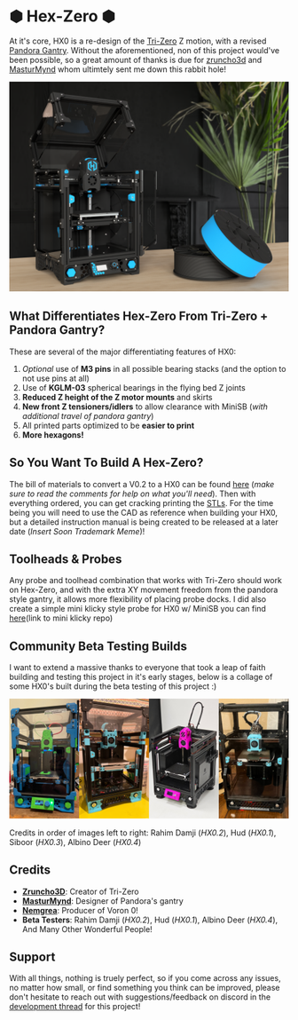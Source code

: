 # &#x2B22; Hex-Zero &#x2B22; 

At it's core, HX0 is a re-design of the [Tri-Zero](https://github.com/zruncho3d/tri-zero) Z motion, with a revised [Pandora Gantry](https://github.com/MasturMynd/Pandora). Without the aforementioned, non of this project would've been possible, so a great amount of thanks is due for [zruncho3d](https://github.com/zruncho3d) and [MasturMynd](https://github.com/MasturMynd) whom ultimtely sent me down this rabbit hole!

![Hex-Zero_Render](/Images/Renders/Hex-Zero_Render_Blue.png)



## What Differentiates Hex-Zero From Tri-Zero + Pandora Gantry?

These are several of the major differentiating features of HX0:

1. *Optional* use of **M3 pins** in all possible bearing stacks (and the option to not use pins at all)
2. Use of **KGLM-03** spherical bearings in the flying bed Z joints
3. **Reduced Z height of the Z motor mounts** and skirts 
4. **New front Z tensioners/idlers** to allow clearance with MiniSB (*with additional travel of pandora gantry*)
5. All printed parts optimized to be **easier to print**
6. **More hexagons!**



## So You Want To Build A Hex-Zero?

The bill of materials to convert a V0.2 to a HX0 can be found [here](https://docs.google.com/spreadsheets/d/1F7fQtRNNPEZ1YoKCzFcIuKrkByZ1SoN8qf_lLwIh3ww/edit?usp=sharing) (*make sure to read the comments for help on what you'll need*). Then with everything ordered, you can get cracking printing the [STLs](https://github.com/Alexander-T-Moss/Hex-Zero/tree/main/STLs). For the time being you will need to use the CAD as reference when building your HX0, but a detailed instruction manual is being created to be released at a later date (*Insert Soon Trademark Meme*)!



## Toolheads & Probes

Any probe and toolhead combination that works with Tri-Zero should work on Hex-Zero, and with the extra XY movement freedom from the pandora style gantry, it allows more flexibility of placing probe docks. I did also create a simple mini klicky style probe for HX0 w/ MiniSB you can find <u>here</u>(link to mini klicky repo)



## Community Beta Testing Builds

I want to extend a massive thanks to everyone that took a leap of faith building and testing this project in it's early stages, below is a collage of some HX0's built during the beta testing of this project :)

![Beta Testing Collage](/Images/Beta_Testing_Collage.jpg)

Credits in order of images left to right: Rahim Damji (*HX0.2*),  Hud (*HX0.1*), Siboor (*HX0.3*), Albino Deer (*HX0.4*)



## Credits

- **[Zruncho3D](https://github.com/zruncho3d)**: Creator of Tri-Zero
- **[MasturMynd](https://github.com/MasturMynd)**: Designer of Pandora's gantry
- **[Nemgrea](https://github.com/nemgrea)**: Producer of Voron 0!
- **Beta Testers**: Rahim Damji (*HX0.2*), Hud (*HX0.1*), Albino Deer (*HX0.4*), And Many Other Wonderful People!



## Support

With all things, nothing is truely perfect, so if you come across any issues, no matter how small, or find something you think can be improved, please don't hesitate to reach out with suggestions/feedback on discord in the [development thread](https://discord.com/channels/825469421346226226/1095450118553084085) for this project!
